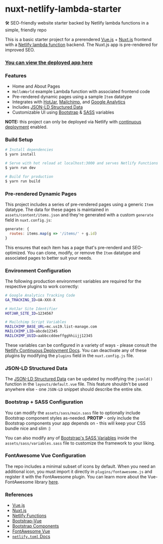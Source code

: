 # nuxt-netlify-lambda-starter

:hammer_and_wrench: SEO-friendly website starter backed by Netlify lambda functions in a simple, friendly repo

This is a basic starter project for a prerendered [Vue.js](https://vuejs.org/) + [Nuxt.js](https://nuxtjs.org/) frontend with a [Netlify lambda function](https://www.netlify.com/docs/functions/) backend. The Nuxt.js app is pre-rendered for improved SEO.

### [You can view the deployed app here](https://nuxt-netlify-lambda-starter.netlify.com/)

### Features
- Home and About Pages
- `HelloWorld` example Lambda function with associated frontend code
- Pre-rendered dynamic pages using a sample `Item` datatype
- Integrates with [HotJar](https://hotjar.com"), [Mailchimp](https://mailchimp.com"), and [Google Analytics](https://analytics.google.com/analytics/web/#/)
- Includes [JSON-LD Structured Data](https://developers.google.com/search/docs/guides/intro-structured-data)
- Customizable UI using [Bootstrap](https://getbootstrap.com) & [SASS](https://sass-lang.com) variables

**NOTE:** this project can only be deployed via Netlify with [continuous deployment](https://www.netlify.com/docs/continuous-deployment/) enabled.

### Build Setup

``` bash
# Install dependencies
$ yarn install

# Serve with hot reload at localhost:3000 and serves Netlify Functions
$ yarn run dev

# Build for production
$ yarn run build
```

### Pre-rendered Dynamic Pages

This project includes a series of pre-rendered pages using a generic `Item` datatype. The data for these pages is maintained in `assets/content/items.json` and they're generated with a custom `generate` field in `nuxt.config.js`:

```js
generate: {
  routes: items.map(g => '/items/' + g.id)
}
```

This ensures that each item has a page that's pre-renderd and SEO-optimized. You can clone, modify, or remove the `Item` datatype and associated pages to better suit your needs.

### Environment Configuration
The following production environment variables are required for the respective plugins to work correctly:

```bash
# Google Analytics Tracking Code
GA_TRACKING_ID=UA-XXX-X

# HotJar Site Identifier
HOTJAR_SITE_ID=1234567

# Mailchimp Script Variables
MAILCHIMP_BASE_URL=mc.us19.list-manage.com
MAILCHIMP_LID=abcde12345
MAILCHIMP_UUID=aabbccddeeffgghhiijj12345
```

These variables can be configured in a variety of ways - please consult the [Netlify Continuous Deployment Docs](https://www.netlify.com/docs/continuous-deployment/#environment-variables). You can deactivate any of these plugins by modifying the `plugins` field in the `nuxt.config.js` file.

### JSON-LD Structured Data

The [JSON-LD Structured Data](https://developers.google.com/search/docs/guides/intro-structured-data) can be updated by modifying the `jsonld()` function in the `layouts/default.vue` file. This feature shouldn't be used anywhere else - one `JSON-LD` snippet should describe the entire site.

### Bootstrap + SASS Configuration

You can modify the `assets/sass/main.sass` file to optionally include Bootstrap component styles as-needed. **PROTIP** - only include the Bootstrap components your app depends on - this will keep your CSS bundle nice and slim :)

You can also modify any of [Bootstrap's SASS Variables](https://github.com/twbs/bootstrap/blob/master/scss/_variables.scss) inside the `assets/sass/variables.sass` file to customize the framework to your liking.

### FontAwesome Vue Configuration

The repo includes a minimal subset of icons by default. When you need an additional icon, you must import it directly in `plugins/fontawesome.js` and register it with the FontAwesome plugin. You can learn more about the Vue-FontAwesome library [here](https://github.com/FortAwesome/vue-fontawesome).

### References
- [Vue.js](https://vuejs.org)
- [Nuxt.js](https://nuxtjs.org)
- [Netlify Functions](https://www.netlify.com/docs/functions/)
- [Bootstrap-Vue](https://bootstrap-vue.js.org/)
- [Bootstrap Components](https://getbootstrap.com/docs/4.3/components/alerts/)
- [FontAwesome Vue](https://github.com/FortAwesome/vue-fontawesome)
- [`netlify.toml` Docs](https://www.netlify.com/docs/netlify-toml-reference/)
